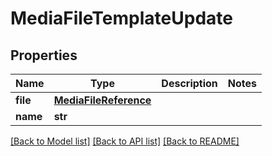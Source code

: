 # MediaFileTemplateUpdate


## Properties
Name | Type | Description | Notes
------------ | ------------- | ------------- | -------------
**file** | [**MediaFileReference**](MediaFileReference.md) |  | 
**name** | **str** |  | 

[[Back to Model list]](../#documentation-for-models) [[Back to API list]](../#documentation-for-api-endpoints) [[Back to README]](../)


